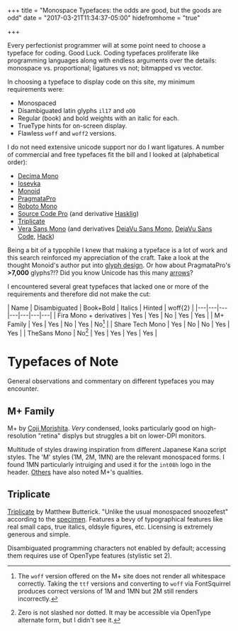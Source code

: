 +++
title = "Monospace Typefaces: the odds are good, but the goods are odd"
date = "2017-03-21T11:34:37-05:00"
hidefromhome = "true"

+++

Every perfectionist programmer will at some point need to choose a typeface for coding. Good Luck. 
Coding typefaces proliferate like programming languages along with endless arguments over the details:
monospace vs. proportional; ligatures vs not; bitmapped vs vector.

In choosing a typeface to display code on this site, my minimum requirements were:

* Monospaced
* Disambiguated latin glyphs `il17` and `oO0`
* Regular (book) and bold weights with an italic for each.
* TrueType hints for on-screen display.
* Flawless `woff` and `woff2` versions.

I do not need extensive unicode support nor do I want ligatures. A number of commercial and free typefaces 
fit the bill and I looked at (alphabetical order):

* [Decima Mono](https://www.myfonts.com/fonts/tipografiaramis/decima-mono/)
* [Iosevka](https://be5invis.github.io/Iosevka/)
* [Monoid](http://larsenwork.com/monoid/)
* [PragmataPro](https://www.fsd.it/shop/fonts/pragmatapro/)
* [Roboto Mono](https://fonts.google.com/specimen/Roboto+Mono)
* [Source Code Pro](http://adobe-fonts.github.io/source-code-pro/) (and derivative [Hasklig](https://github.com/i-tu/Hasklig))
* [Triplicate](http://practicaltypography.com/triplicate.html) 
* [Vera Sans Mono](https://www.gnome.org/fonts/) (and derivatives [DejaVu Sans Mono](https://dejavu-fonts.github.io/), [DejaVu Sans Code](https://github.com/SSNikolaevich/DejaVuSansCode), [Hack](http://sourcefoundry.org/hack/))

Being a bit of a typophile I knew that making a typeface is a lot of work and this search 
reinforced my appreciation of the craft. Take a look at the thought Monoid's author put into [glyph design](https://medium.com/larsenwork-andreas-larsen/distinguishable-glyphs-in-coding-fonts-d74f5f0969ed#.o8u4qjh0m). Or how about PragmataPro's **>7,000** glyphs?!? Did you know Unicode has this many [arrows](https://github.com/fabrizioschiavi/arrow-finder)?


I encountered several great typefaces that lacked one or more of the requirements and 
therefore did not make the cut:

| Name | Disambiguated | Book+Bold | Italics | Hinted | woff{2} | 
|---|---|---|---|---|---|---|
| Fira Mono + derivatives | Yes | Yes | No | Yes | Yes |
| M+ Family | Yes | Yes | No | Yes | No[^2] |
| Share Tech Mono | Yes | No | No | Yes | Yes | 
| TheSans Mono | No[^3] | Yes | Yes | Yes | Yes |

[^2]: The `woff` version offered on the M+ site does not render all whitespace correctly. Taking the `ttf` versions and converting to `woff` via FontSquirrel produces correct versions of 1M and 1MN but 2M still renders incorrectly. 

[^3]: Zero is not slashed nor dotted. It may be accessible via OpenType alternate form, but I didn't see it.

# Typefaces of Note

General observations and commentary on different typefaces you may encounter.

## M+ Family

M+ by [Coji Morishita](https://twitter.com/coz). *Very* condensed, looks particularly good on high-resolution "retina" displys
but struggles a bit on lower-DPI monitors. 

Multitude of styles drawing inspiration from different 
Japanese Kana script styles. The 'M' styles (1M, 2M, 1MN) are the relevant monospaced
forms. I found 1MN particularly intruiging and used it for the `int08h` logo in the header. 
[Others](http://www.macwright.org/2014/07/09/mplus.html) have also noted M+'s qualities.
 
## Triplicate

[Triplicate](http://practicaltypography.com/triplicate.html) by Matthew Butterick. "Unlike the usual monospaced snoozefest"
according to the [specimen](http://typo.la/trts). Features a bevy of typographical features like 
real small caps, true italics, oldsyle figures, etc. Licensing is extremely generous and simple.

Disambiguated programming characters not enabled by default; accessing them requires use of OpenType features (stylistic set 2).
